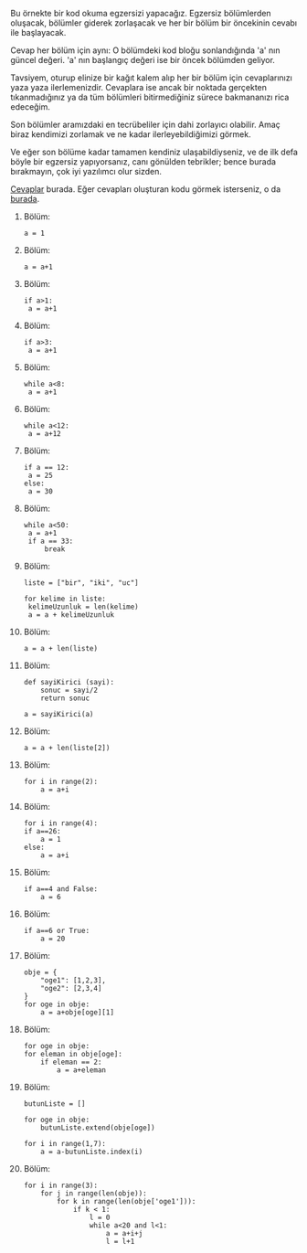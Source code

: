 Bu örnekte bir kod okuma egzersizi yapacağız. Egzersiz bölümlerden oluşacak, bölümler giderek zorlaşacak ve her bir bölüm bir öncekinin cevabı ile başlayacak.

Cevap her bölüm için aynı: O bölümdeki kod bloğu sonlandığında 'a' nın güncel değeri. 'a' nın başlangıç değeri ise bir öncek bölümden geliyor.

Tavsiyem, oturup elinize bir kağıt kalem alıp her bir bölüm için cevaplarınızı yaza yaza ilerlemenizdir. Cevaplara ise ancak bir noktada gerçekten tıkanmadığınız ya da tüm bölümleri bitirmediğiniz sürece bakmananızı rica edeceğim.

Son bölümler aramızdaki en tecrübeliler için dahi zorlayıcı olabilir. Amaç biraz kendimizi zorlamak ve ne kadar ilerleyebildiğimizi görmek.

Ve eğer son bölüme kadar tamamen kendiniz ulaşabildiyseniz, ve de ilk defa böyle bir egzersiz yapıyorsanız, canı gönülden tebrikler; bence burada bırakmayın, çok iyi yazılımcı olur sizden.

[Cevaplar](./cevaplar.txt) burada. Eğer cevapları oluşturan kodu görmek isterseniz, o da [burada](./oyunKodu.py).

1. Bölüm:  
   ```
   a = 1
   ```
2. Bölüm:
   ```
   a = a+1
   ```
3. Bölüm:
   ```
   if a>1:
    a = a+1
   ```
4. Bölüm:
   ```
   if a>3:
    a = a+1
   ```
5. Bölüm:
   ```
   while a<8:
    a = a+1
   ```
6. Bölüm:
   ```
   while a<12:
    a = a+12
   ```
7. Bölüm:
   ```
   if a == 12:
    a = 25
   else:
    a = 30
   ```
8. Bölüm:
   ```
   while a<50:
    a = a+1
    if a == 33:
        break
   ```
9. Bölüm: 
   ```
   liste = ["bir", "iki", "uc"]

   for kelime in liste:
    kelimeUzunluk = len(kelime)
    a = a + kelimeUzunluk
   ```
10. Bölüm:
    ```
    a = a + len(liste)
    ```
11. Bölüm:
    ```
    def sayiKirici (sayi):
        sonuc = sayi/2
        return sonuc
    
    a = sayiKirici(a)
    ```
12. Bölüm: 
    ```
    a = a + len(liste[2])
    ```
13. Bölüm:
    ```
    for i in range(2):
        a = a+i
    ```
14. Bölüm:
    ```
    for i in range(4):
    if a==26:
        a = 1
    else:
        a = a+i
    ```
15. Bölüm:
    ```
    if a==4 and False:
        a = 6
    ```
16. Bölüm:
    ```
    if a==6 or True:
        a = 20
    ```
17. Bölüm:
    ```
    obje = {
        "oge1": [1,2,3],
        "oge2": [2,3,4]
    }
    for oge in obje:
        a = a+obje[oge][1]
    ```
18. Bölüm:
    ```
    for oge in obje:
    for eleman in obje[oge]:
        if eleman == 2:
            a = a+eleman
    ```
19. Bölüm:
    ```
    butunListe = []

    for oge in obje:
        butunListe.extend(obje[oge])

    for i in range(1,7):
        a = a-butunListe.index(i)

    ```
20. Bölüm:
    ```
    for i in range(3):
        for j in range(len(obje)):
            for k in range(len(obje['oge1'])):
                if k < 1:
                    l = 0
                    while a<20 and l<1:
                        a = a+i+j 
                        l = l+1
    ```